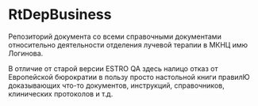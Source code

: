 # RtDepBusiness

Репозиторий документа со всеми справочными документами 
относительно деятельности отделения лучевой терапии в МКНЦ имю Логинова.

В отличие от старой версии ESTRO QA здесь налицо отказ от Европейской бюрократии
в пользу просто настольной книги правилЮ доказывающих что-то документов,
инструкций, справочников, клинических протоколов и т.д.

